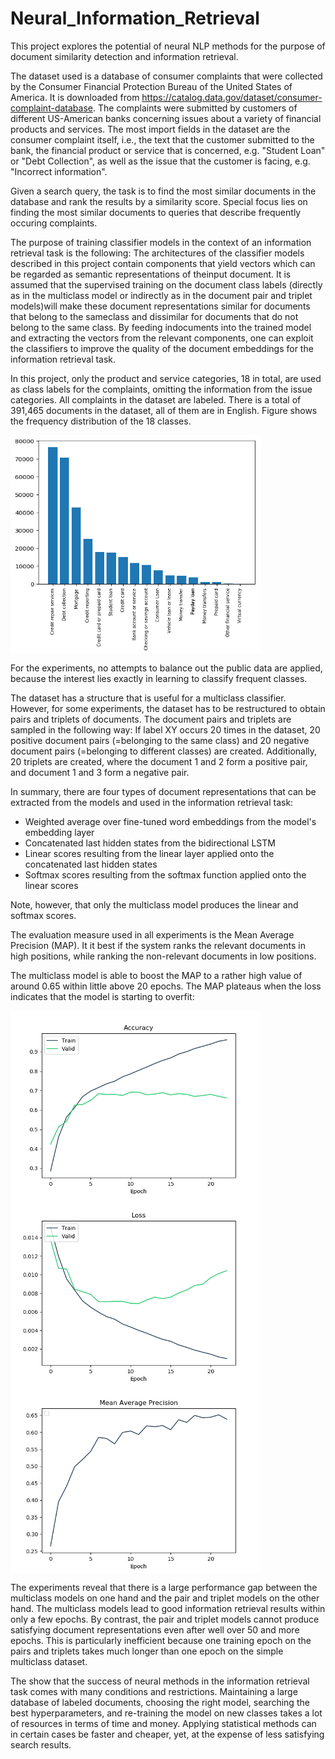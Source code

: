 # Neural_Information_Retrieval
This project explores the potential of neural NLP methods for the purpose of document similarity detection and information retrieval.

The dataset used is a database of consumer complaints that were collected by the Consumer Financial Protection Bureau of the United States of America. It is downloaded from https://catalog.data.gov/dataset/consumer-complaint-database.
The complaints were submitted by customers of different US-American banks concerning issues about a variety of financial products and services. The most import fields in the dataset are the consumer complaint itself, i.e., the text that the customer submitted to the bank, the financial product or service that is concerned, e.g. "Student Loan" or "Debt Collection", as well as the issue that the customer is facing, e.g. "Incorrect information".

Given a search query, the task is to find the most similar documents in the database and rank the results by a similarity score. Special focus lies on finding the most similar documents to queries that describe frequently occuring complaints.

The purpose of training classifier models in the context of an information retrieval task is the following: The architectures of the classifier models described in this project contain components that yield vectors which can be regarded as semantic representations of theinput document. It is assumed that the supervised training on the document class labels (directly as in the multiclass model or indirectly as in the document pair and triplet models)will make these document representations similar for documents that belong to the sameclass and dissimilar for documents that do not belong to the same class. By feeding indocuments into the trained model and extracting the vectors from the relevant components, one can exploit the classifiers to improve the quality of the document embeddings for the information retrieval task.

In this project, only the product and service categories, 18 in total, are used as class labels for the complaints, omitting the information from the issue categories. All complaints in the dataset are labeled. There is a total of 391,465 documents in the dataset, all of them are in English. Figure shows the frequency distribution of the 18 classes.

<img src="https://github.com/Janinanu/Neural_Information_Retrieval/blob/master/src/public_class_distr.png" width="400" height="350" align="middle" />

For the experiments, no attempts to balance out the public data are applied, because the interest lies exactly in learning to classify frequent classes.

The dataset has a structure that is useful for a multiclass classifier. However, for some experiments, the dataset has to be restructured to obtain pairs and triplets of documents. 
The document pairs and triplets are sampled in the following way:
If label XY occurs 20 times in the dataset, 20 positive document pairs (=belonging to the same class) and 20 negative document pairs (=belonging to different classes) are created. Additionally, 20 triplets are created, where the document 1 and 2 form a positive pair, and document 1 and 3 form a negative pair.

In summary, there are four types of document representations that can be extracted from the models and used in the information retrieval task:
- Weighted average over fine-tuned word embeddings from the model's embedding layer
- Concatenated last hidden states from the bidirectional LSTM
- Linear scores resulting from the linear layer applied onto the concatenated last hidden states
- Softmax scores resulting from the softmax function applied onto the linear scores

Note, however, that only the multiclass model produces the linear and softmax scores.

The evaluation measure used in all experiments is the Mean Average Precision (MAP). It it best if the system ranks the relevant documents in high positions, while ranking the non-relevant documents in low positions.

The multiclass model is able to boost the MAP to a rather high value of around 0.65 within little above 20 epochs. The
MAP plateaus when the loss indicates that the model is starting to overfit:

<img src="https://github.com/Janinanu/Neural_Information_Retrieval/blob/master/src/public_mucl_acc.png" width="400" height="300" align="middle" />
<img src="https://github.com/Janinanu/Neural_Information_Retrieval/blob/master/src/public_mucl_loss.png" width="400" height="300" align="middle" />
<img src="https://github.com/Janinanu/Neural_Information_Retrieval/blob/master/src/public_mucl_map.png" width="400" height="300" align="middle"/>

The experiments reveal that there is a large performance gap between the multiclass models on one hand and the pair and triplet models on the other hand. The multiclass models lead to good information retrieval results within only a few epochs. By contrast, the pair and triplet models cannot produce satisfying document representations even after well over 50 and more epochs. This is particularly inefficient because one training epoch on the pairs and triplets takes much longer than one epoch on the simple multiclass dataset.

The show that the success of neural methods in the information retrieval task comes with many conditions and restrictions. Maintaining a large database of labeled documents, choosing the right model, searching the best hyperparameters, and re-training the model on new classes takes a lot of resources in terms of time and money. Applying statistical methods can in certain cases be faster and cheaper, yet, at the expense of less satisfying search results.

